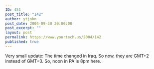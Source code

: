 ```yaml
---
ID: 451
post_title: "142"
author: ytjohn
post_date: 2004-09-30 20:00:00
post_excerpt: ""
layout: post
permalink: https://www.yourtech.us/2004/142
published: true
---
```

Very small update: The time changed in Iraq.  So now, they are GMT+2 instead of GMT+3.  So, noon in PA is 8pm here.